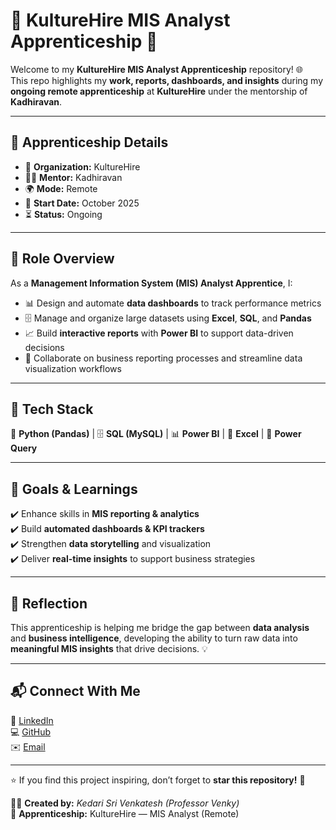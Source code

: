 # 💼 KultureHire MIS Analyst Apprenticeship 🚀  

Welcome to my **KultureHire MIS Analyst Apprenticeship** repository! 🌐  
This repo highlights my **work, reports, dashboards, and insights** during my **ongoing remote apprenticeship** at **KultureHire** under the mentorship of **Kadhiravan**.  

---

## 📌 Apprenticeship Details  

- 🏢 **Organization:** KultureHire  
- 👨‍🏫 **Mentor:** Kadhiravan  
- 🌍 **Mode:** Remote  
- 📅 **Start Date:** October 2025  
- ⏳ **Status:** Ongoing  

---

## 🎯 Role Overview  

As a **Management Information System (MIS) Analyst Apprentice**, I:  
- 📊 Design and automate **data dashboards** to track performance metrics  
- 🗄️ Manage and organize large datasets using **Excel**, **SQL**, and **Pandas**  
- 📈 Build **interactive reports** with **Power BI** to support data-driven decisions  
- 🧩 Collaborate on business reporting processes and streamline data visualization workflows  

---

## 🔧 Tech Stack  

🐍 **Python (Pandas)** | 🗄️ **SQL (MySQL)** | 📊 **Power BI** | 📑 **Excel** | 🧮 **Power Query**  

---

## 🌟 Goals & Learnings  

✔️ Enhance skills in **MIS reporting & analytics**  
✔️ Build **automated dashboards & KPI trackers**  
✔️ Strengthen **data storytelling** and visualization  
✔️ Deliver **real-time insights** to support business strategies  

---

## 🧠 Reflection  

This apprenticeship is helping me bridge the gap between **data analysis** and **business intelligence**, developing the ability to turn raw data into **meaningful MIS insights** that drive decisions. 💡  

---

## 📬 Connect With Me  

💼 [LinkedIn](https://www.linkedin.com/in/kedari-sri-venkatesh-359056347)  
💻 [GitHub](https://github.com/venkateshcodes)  
✉️ [Email](mailto:srivenkatesh6.k@gmail.com)  

---

⭐ If you find this project inspiring, don’t forget to **star this repository!** 🌟  

👨‍💻 **Created by:** *Kedari Sri Venkatesh (Professor Venky)*  
📢 **Apprenticeship:** KultureHire — MIS Analyst (Remote)  

